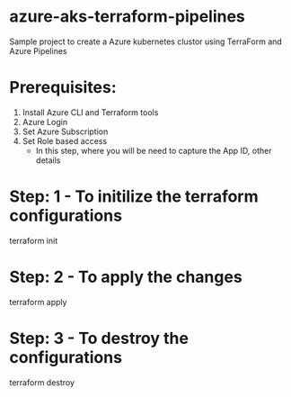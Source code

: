 # azure-aks-terraform-pipelines
Sample project to create a Azure kubernetes clustor using TerraForm and Azure Pipelines

# Prerequisites:
1) Install Azure CLI and Terraform tools
2) Azure Login
3) Set Azure Subscription
4) Set Role based access
    - In this step, where you will be need to capture the App ID, other details

# Step: 1 - To initilize the terraform configurations
terraform init

# Step: 2 - To apply the changes
terraform apply

# Step: 3 - To destroy the configurations
terraform destroy

